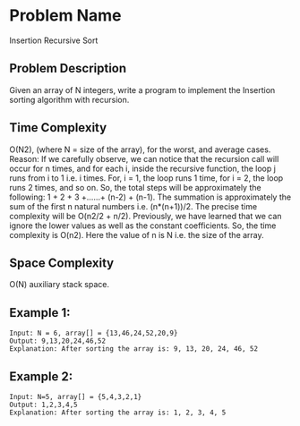# Problem Name 
Insertion Recursive Sort

## Problem Description

Given an array of N integers, write a program to implement the Insertion sorting algorithm with recursion.

## Time Complexity
O(N2), (where N = size of the array), for the worst, and average cases.
Reason: If we carefully observe, we can notice that the recursion call will occur for n times, and for each i, inside the recursive function, the loop j runs from i to 1 i.e. i times. For, i = 1, the loop runs 1 time, for i = 2, the loop runs 2 times, and so on. So, the total steps will be approximately the following: 1 + 2 + 3 +……+ (n-2) + (n-1). The summation is approximately the sum of the first n natural numbers i.e. (n*(n+1))/2. The precise time complexity will be O(n2/2 + n/2). Previously, we have learned that we can ignore the lower values as well as the constant coefficients. So, the time complexity is O(n2). Here the value of n is N i.e. the size of the array.

## Space Complexity
O(N) auxiliary stack space.

## Example 1:
```
Input: N = 6, array[] = {13,46,24,52,20,9}
Output: 9,13,20,24,46,52
Explanation: After sorting the array is: 9, 13, 20, 24, 46, 52
```

## Example 2:
```
Input: N=5, array[] = {5,4,3,2,1}
Output: 1,2,3,4,5
Explanation: After sorting the array is: 1, 2, 3, 4, 5
```